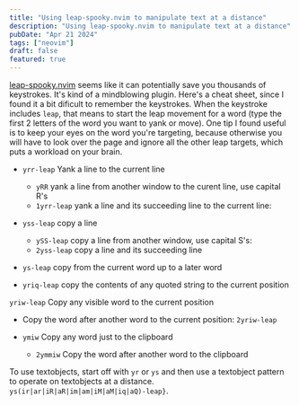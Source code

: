 ```yaml
---
title: "Using leap-spooky.nvim to manipulate text at a distance"
description: "Using leap-spooky.nvim to manipulate text at a distance"
pubDate: "Apr 21 2024"
tags: ["neovim"]
draft: false
featured: true
---
```


[leap-spooky.nvim](https://github.com/ggandor/leap-spooky.nvim) seems like it can potentially save you thousands of
keystrokes. It's kind of a mindblowing plugin. Here's a cheat sheet, since I
found it a bit dificult to remember the keystrokes. When the keystroke includes
`leap`, that means to start the leap movement for a word (type the first 2
letters of the word you want to yank or move). One tip I found useful is to keep
your eyes on the word you're targeting, because otherwise you will have to look
over the page and ignore all the other leap targets, which puts a workload on
your brain.

- `yrr-leap` Yank a line to the current line

  - `yRR` yank a line from another window to the curent line, use capital R's
  - `1yrr-leap` yank a line and its succeeding line to the current line:

- `yss-leap` copy a line
  - `ySS-leap` copy a line from another window, use capital S's:
  - `2yss-leap` copy a line and its succeeding line

- `ys-leap` copy from the current word up to a later word

- `yriq-leap` copy the contents of any quoted string to the current position

`yriw-leap` Copy any visible word to the current position

- Copy the word after another word to the current position: `2yriw-leap`

- `ymiw` Copy any word just to the clipboard
  - `2ymmiw` Copy the word after another word to the clipboard

To use textobjects, start off with `yr` or `ys` and then use a textobject pattern to operate on
textobjects at a distance.
`ys(ir|ar|iR|aR|im|am|iM|aM|iq|aQ)-leap}`.
